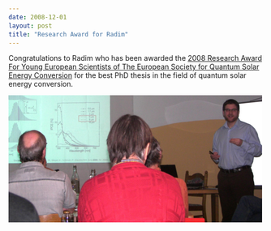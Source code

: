 ```yaml
---
date: 2008-12-01
layout: post
title: "Research Award for Radim"
---
```


Congratulations to Radim who has been awarded the [2008 Research Award For Young European Scientists of The European Society for Quantum Solar Energy Conversion](www.esqsec.unibe.ch/award08.html) for the best PhD thesis in the  field of quantum solar energy conversion.


![Radim during his award lecture at the Quantsol 2009 Winterworkshop in Rauris (Austria).](/assets/img/Radim_talk_2_web.jpg)
